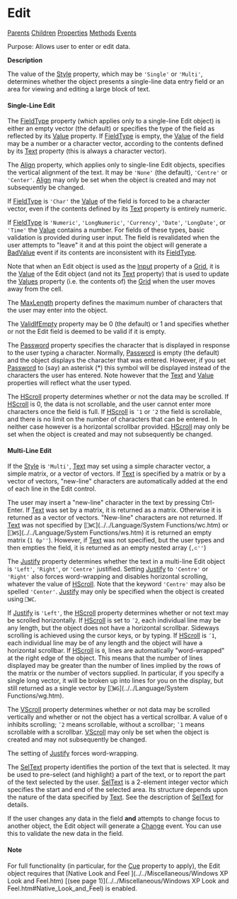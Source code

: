 




<h1 class="heading"><span class="name">Edit</span></h1>

[Parents](../ParentLists/Edit.htm) [Children](../ChildLists/Edit.htm) [Properties](../PropLists/Edit.htm) [Methods](../MethodLists/Edit.htm) [Events](../EventLists/Edit.htm)


Purpose: Allows user to enter or edit data.


**Description**


The value of the [Style](./style.md) property, which may be `'Single'` or `'Multi'`, determines whether the object presents a single-line data entry field or an area for viewing and editing a large block of text.

#### Single-Line Edit



The [FieldType](./fieldtype.md) property (which applies only to a single-line Edit object) is either an empty vector (the default) or specifies the type of the field as reflected by its [Value](./value.md) property. If [FieldType](./fieldtype.md) is empty, the [Value](./value.md) of the field may be a number or a character vector, according to the contents defined by its [Text](./text.md) property (this is always a character vector).


The [Align](./align.md) property, which applies only to single-line Edit objects, specifies the vertical alignment of the text. It may be `'None'` (the default), `'Centre'` or `'Center'`. [Align](./align.md) may only be set when the object is created and may not subsequently be changed.


If [FieldType](./fieldtype.md) is `'Char'` the [Value](./value.md) of the field is forced to be a character vector, even if the contents defined by its [Text](./text.md) property is entirely numeric.


If [FieldType](./fieldtype.md) is `'Numeric'`, `'LongNumeric'`, `'Currency'`, `'Date'`, `'LongDate'`, or `'Time'` the [Value](./value.md) contains a number. For fields of these types, basic validation is provided during user input. The field is revalidated when the user attempts to "leave" it and at this point the object will generate a [BadValue](./badvalue.md) event if its contents are inconsistent with its [FieldType](./fieldtype.md).


Note that when an Edit object is used as the [Input](./input.md) property of a [Grid](grid.md), it is the [Value](./value.md) of the Edit object (and not its [Text](./text.md) property) that is used to update the [Values](./values.md) property (i.e. the contents of) the [Grid](grid.md) when the user moves away from the cell.


The [MaxLength](./maxlength.md) property defines the maximum number of characters that the user may enter into the object.


The [ValidIfEmpty](./validifempty.md) property may be 0 (the default) or 1 and specifies whether or not the Edit field is deemed to be valid if it is empty.


The [Password](./password.md) property specifies the character that is displayed in response to the user typing a character. Normally, [Password](./password.md) is empty (the default) and the object displays the character that was entered. However, if you set [Password](./password.md) to (say) an asterisk (*) this symbol will be displayed instead of the characters the user has entered. Note however that the [Text](./text.md) and [Value](./value.md) properties will reflect what the user typed.


The [HScroll](./hscroll.md) property determines whether or not the data may be scrolled. If [HScroll](./hscroll.md) is 0, the data is not scrollable, and the user cannot enter more characters once the field is full. If [HScroll](./hscroll.md) is `¯1` or `¯2` the field is scrollable, and there is no limit on the number of characters that can be entered. In neither case however is a horizontal scrollbar provided. [HScroll](./hscroll.md) may only be set when the object is created and may not subsequently be changed.

#### Multi-Line Edit


If the [Style](./style.md) is `'Multi'`, [Text](./text.md) may set using a simple character vector, a simple matrix, or a vector of vectors. If  [Text](./text.md) is specified by a matrix or by a vector of vectors, "new-line" characters are automatically added at the end of each line in the Edit control.


The user may insert a "new-line" character in the text by pressing Ctrl-Enter. If [Text](./text.md) was set by a matrix, it is returned as a matrix. Otherwise it is returned as a vector of vectors. "New-line" characters are not returned. If [Text](./text.md) was not specified  by [`⎕WC`](../../Language/System Functions/wc.htm) or  [`⎕WS`](../../Language/System Functions/ws.htm) it is returned  an empty matrix (`1 0⍴''`). However,  if [Text](./text.md) was not specified, but the user types and then empties the field, it is returned as an empty nested array  (`,⊂''`)


The [Justify](./justify.md) property determines whether the text in a multi-line Edit object is `'Left'`, `'Right'`, or `'Centre'` justified. Setting [Justify](./justify.md) to `'Centre'` or `'Right'` also forces word-wrapping and disables horizontal scrolling, whatever the value of [HScroll](./hscroll.md). Note that the keyword `'Centre'` may also be spelled `'Center'`. [Justify](./justify.md) may only be specified when the object is created using `⎕WC`.


If [Justify](./justify.md) is `'Left'`, the [HScroll](./hscroll.md) property determines whether or not text may be scrolled horizontally. If [HScroll](./hscroll.md) is set to `¯2`, each individual line may be any length, but the object does not have a horizontal scrollbar. Sideways scrolling is achieved using the cursor keys, or by typing. If [HScroll](./hscroll.md) is `¯1`, each individual line may be of any length and the object will have a horizontal scrollbar. If [HScroll](./hscroll.md) is `0`, lines are automatically "word-wrapped" at the right edge of the object. This means that the number of lines displayed may be greater than the number of lines implied by the rows of the matrix or the number of vectors supplied. In particular, if you specify a single long vector, it will be broken up into lines for you on the display, but still returned as a single vector by [`⎕WG`](../../Language/System Functions/wg.htm).


The [VScroll](./vscroll.md) property determines whether or not data may be scrolled vertically and whether or not the object has a vertical scrollbar. A value of `0` inhibits scrolling; `¯2` means scrollable, without a scrollbar; `¯1` means scrollable with a scrollbar. [VScroll](./vscroll.md) may only be set when the object is created and may not subsequently be changed.


The setting of [Justify](./justify.md) forces word-wrapping.


The [SelText](./seltext.md) property identifies the portion of the text that is selected. It may be used to pre-select (and highlight) a part of the text, or to report the part of the text selected by the user. [SelText](./seltext.md) is a 2-element integer vector which specifies the start and end of the selected area. Its structure depends upon the nature of the data specified by [Text](./text.md). See the description of [SelText](./seltext.md) for details.


If the user changes any data in the field **and** attempts to change focus to another object, the Edit object will generate a [Change](./change.md) event. You can use this to validate the new data in the field.

#### Note


For full functionality (in particular, for the [Cue](./cue.md) property to apply), the Edit object requires that  [Native Look and Feel ](../../Miscellaneous/Windows XP Look and Feel.htm)
[(see page 1)](../../Miscellaneous/Windows XP Look and Feel.htm#Native_Look_and_Feel)
 is enabled.


